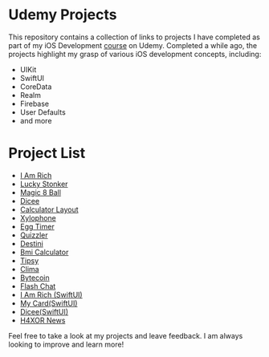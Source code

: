 # Udemy Projects
This repository contains a collection of links to projects I have completed as part of my iOS Development [course](https://www.udemy.com/course/ios-13-app-development-bootcamp/) on Udemy. Completed a while ago, the projects highlight my grasp of various iOS development concepts, including:
- UIKit
- SwiftUI
- CoreData
- Realm
- Firebase
- User Defaults
- and more

# Project List
- [I Am Rich](https://github.com/nikdim03/i-am-rich)
- [Lucky Stonker](https://github.com/nikdim03/lucky-stonker)
- [Magic 8 Ball](https://github.com/nikdim03/magic-8-ball)
- [Dicee](https://github.com/nikdim03/dicee)
- [Calculator Layout](https://github.com/nikdim03/calculator-layout)
- [Xylophone](https://github.com/nikdim03/xylophone)
- [Egg Timer](https://github.com/nikdim03/egg-timer)
- [Quizzler](https://github.com/nikdim03/quizzler)
- [Destini](https://github.com/nikdim03/destini)
- [Bmi Calculator](https://github.com/nikdim03/bmi-calculator)
- [Tipsy](https://github.com/nikdim03/tipsy)
- [Clima](https://github.com/nikdim03/clima)
- [Bytecoin](https://github.com/nikdim03/bytecoin)
- [Flash Chat](https://github.com/nikdim03/flash-chat)
- [I Am Rich (SwiftUI)](https://github.com/nikdim03/i-am-rich-2)
- [My Card(SwiftUI)](https://github.com/nikdim03/my-card)
- [Dicee(SwiftUI)](https://github.com/nikdim03/dicee-2)
- [H4XOR News](https://github.com/nikdim03/h4xor-news)

Feel free to take a look at my projects and leave feedback. I am always looking to improve and learn more!

